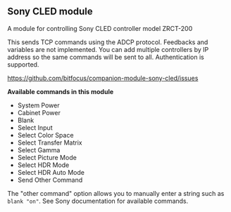 ## Sony CLED module

A module for controlling Sony CLED controller model ZRCT-200

This sends TCP commands using the ADCP protocol. Feedbacks and variables are not implemented.
You can add multiple controllers by IP address so the same commands will be sent to all.
Authentication is supported.

https://github.com/bitfocus/companion-module-sony-cled/issues

**Available commands in this module**

- System Power
- Cabinet Power
- Blank
- Select Input
- Select Color Space
- Select Transfer Matrix
- Select Gamma
- Select Picture Mode
- Select HDR Mode
- Select HDR Auto Mode
- Send Other Command

The "other command" option allows you to manually enter a string such as `blank "on"`. See Sony documentation for available commands.

